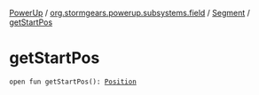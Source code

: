[PowerUp](../../index.md) / [org.stormgears.powerup.subsystems.field](../index.md) / [Segment](index.md) / [getStartPos](./get-start-pos.md)

# getStartPos

`open fun getStartPos(): `[`Position`](../../org.stormgears.powerup.subsystems.navigator/-position/index.md)